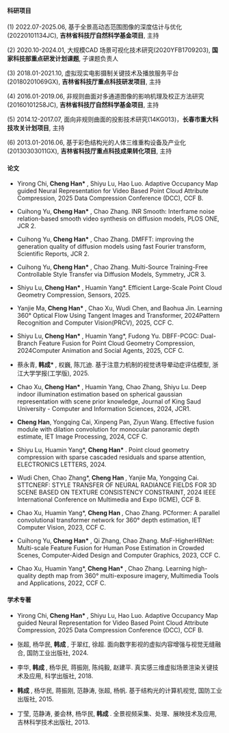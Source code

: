 #### 科研项目

(1) 2022.07-2025.06, 基于全景高动态范围图像的深度估计与优化(20220101134JC), <strong>吉林省科技厅自然科学基金项目</strong>, 主持

(2) 2020.10-2024.01, 大规模CAD 场景可视化技术研究(2020YFB1709203), <strong>国家科技部重点研发计划课题</strong>, 子课题负责人

(3) 2018.01-2021.10, 虚拟现实电影摄制关键技术及播放服务平台(20180201069GX), <strong>吉林省科技厅重点科技研发项目</strong>, 主持

(4) 2016.01-2019.06, 非规则曲面对多通道图像的影响机理及校正方法研究(20160101258JC), <strong>吉林省科技厅自然科学基金项目</strong>, 主持

(5) 2014.12-2017.07, 面向非规则曲面的投影技术研究(14KG013)，<strong>长春市重大科技攻关计划项目</strong>, 主持

(6) 2013.01-2016.06, 基于彩色结构光的人体三维重构设备及产业化(20130303011GX), <strong>吉林省科技厅重点科技成果转化项目</strong>, 主持


#### 论文

- Yirong Chi,<strong> Cheng Han* </strong>, Shiyu Lu, Hao Luo. Adaptive Occupancy Map guided Neural Representation for Video Based Point Cloud Attribute Compression, 2025 Data Compression Conference (DCC), CCF B.

- Cuihong Yu,<strong> Cheng Han* </strong>, Chao Zhang. INR Smooth: Interframe noise relation-based smooth video synthesis on diffusion models, PLOS ONE, JCR 2.

- Cuihong Yu,<strong> Cheng Han* </strong>, Chao Zhang. DMFFT: improving the generation quality of diffusion models using fast Fourier transform, Scientific Reports, JCR 2.

- Cuihong Yu,<strong> Cheng Han* </strong>, Chao Zhang. Multi-Source Training-Free Controllable Style Transfer via Diffusion Models, Symmetry, JCR 3.

- Shiyu Lu,<strong> Cheng Han* </strong>, Huamin Yang*. Efficient Large-Scale Point Cloud Geometry Compression, Sensors, 2025.

- Yanjie Ma,<strong> Cheng Han* </strong>, Chao Xu, Wudi Chen, and Baohua Jin. Learning 360° Optical Flow Using Tangent Images and Transformer, 2024Pattern Recognition and Computer Vision(PRCV), 2025, CCF C.

- Shiyu Lu,<strong> Cheng Han* </strong>, Huamin Yang*, Fudong Yu. DBFF-PCGC: Dual-Branch Feature Fusion for Point Cloud Geometry Compression, 2024Computer Animation and Social Agents, 2025, CCF C.

- 蔡永青,<strong> 韩成* </strong>, 权巍, 陈兀迪. 基于注意力机制的视觉诱导晕动症评估模型, 浙江大学学报(工学版), 2025.

- Chao Xu,<strong> Cheng Han* </strong>, Huamin Yang, Chao Zhang, Shiyu Lu. Deep indoor illumination estimation based on spherical gaussian representation with scene prior knowledge, Journal of King Saud University - Computer and Information Sciences, 2024, JCR1.

- <strong> Cheng Han</strong>, Yongqing Cai, Xinpeng Pan, Ziyun Wang. Effective fusion module with dilation convolution for monocular panoramic depth estimate, IET Image Processing, 2024, CCF C.

- Shiyu Lu, Huamin Yang*, <strong> Cheng Han* </strong>. Point cloud geometry compression with sparse cascaded residuals and sparse attention, ELECTRONICS LETTERS, 2024. 

- Wudi Chen, Chao Zhang*,<strong> Cheng Han </strong>, Yanjie Ma, Yongqing Cai. STTCNERF: STYLE TRANSFER OF NEURAL RADIANCE FIELDS FOR 3D SCENE BASED ON TEXTURE CONSISTENCY CONSTRAINT, 2024 IEEE International Conference on Multimedia and Expo (ICME), CCF B.

- Chao Xu, Huamin Yang*, <strong> Cheng Han </strong>, Chao Zhang. PCformer: A parallel convolutional transformer network for 360° depth estimation, IET Computer Vision, 2023, CCF C.

- Cuihong Yu,<strong> Cheng Han* </strong>, Qi Zhang, Chao Zhang. MsF-HigherHRNet: Multi-scale Feature Fusion for Human Pose Estimation in Crowded Scenes, Computer-Aided Design and Computer Graphics, 2023, CCF C. 

- Chao Xu, Huamin Yang*,<strong> Cheng Han* </strong>, Chao Zhang. Learning high-quality depth map from 360° multi-exposure imagery, Multimedia Tools and Applications, 2022, CCF C.

#### 学术专著

- Yirong Chi,<strong> Cheng Han* </strong>, Shiyu Lu, Hao Luo. Adaptive Occupancy Map guided Neural Representation for Video Based Point Cloud Attribute Compression, 2025 Data Compression Conference (DCC), CCF B.

- 张超, 杨华民,<strong> 韩成 </strong>, 于翠红, 徐超. 面向数字影视的虚拟内容增强与视觉无缝融合, 国防工业出版社, 2024.

- 李华,<strong> 韩成 </strong>, 杨华民, 蒋振刚, 陈纯毅, 赵建平. 真实感三维虚拟场景渲染关键技术及应用, 科学出版社, 2018.

- <strong> 韩成 </strong>, 杨华民, 蒋振刚, 范静涛, 张超, 杨帆. 基于结构光的计算机视觉, 国防工业出版社, 2015.

- 丁莹, 范静涛, 姜会林, 杨华民,<strong> 韩成 </strong>. 全景视频采集、处理、展映技术及应用, 吉林科学技术出版社, 2013.


